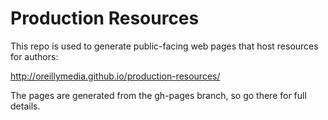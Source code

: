# Production Resources

This repo is used to generate public-facing web pages that host resources for authors:

http://oreillymedia.github.io/production-resources/

The pages are generated from the gh-pages branch, so go there for full details. 
